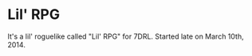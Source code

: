 Lil' RPG
========
It's a lil' roguelike called "Lil' RPG" for 7DRL. Started late on March 10th, 2014.
